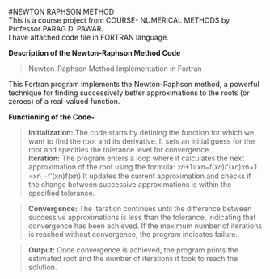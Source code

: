 #NEWTON RAPHSON METHOD <br>
This is a course project from COURSE- NUMERICAL METHODS by Professor PARAG D. PAWAR.<br>
I have attached code file in FORTRAN language. 

**Description of the Newton-Raphson Method Code**
<br>
> Newton-Raphson Method Implementation in Fortran

This Fortran program implements the Newton-Raphson method, a powerful technique for finding successively better approximations to the roots (or zeroes) of a real-valued function.

**Functioning of the Code-** <br>

> **Initialization:**
The code starts by defining the function for which we want to find the root and its derivative.
It sets an initial guess for the root and specifies the tolerance level for convergence.<br>
> **Iteration:**
The program enters a loop where it calculates the next approximation of the root using the formula:
𝑥𝑛+1=𝑥𝑛−𝑓(𝑥𝑛)𝑓′(𝑥𝑛)xn+1​ =xn​ −f′(xn)f(xn)
It updates the current approximation and checks if the change between successive approximations is within the specified tolerance.<br>

> **Convergence:**
The iteration continues until the difference between successive approximations is less than the tolerance, indicating that convergence has been achieved.
If the maximum number of iterations is reached without convergence, the program indicates failure. <br>

> **Output:**
Once convergence is achieved, the program prints the estimated root and the number of iterations it took to reach the solution.
